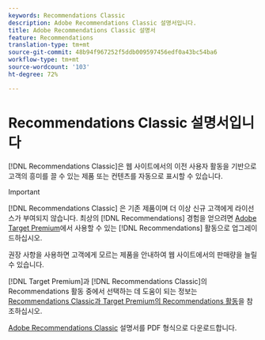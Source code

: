 ```yaml
---
keywords: Recommendations Classic
description: Adobe Recommendations Classic 설명서입니다.
title: Adobe Recommendations Classic 설명서
feature: Recommendations
translation-type: tm+mt
source-git-commit: 48b94f967252f5ddb009597456edf0a43bc54ba6
workflow-type: tm+mt
source-wordcount: '103'
ht-degree: 72%

---
```



# Recommendations Classic 설명서입니다

[!DNL Recommendations Classic]은 웹 사이트에서의 이전 사용자 활동을 기반으로 고객의 흥미를 끌 수 있는 제품 또는 컨텐츠를 자동으로 표시할 수 있습니다. 

>[!IMPORTANT]
>
>[!DNL Recommendations Classic] 은 기존 제품이며 더 이상 신규 고객에게 라이선스가 부여되지 않습니다. 최상의 [!DNL Recommendations] 경험을 얻으려면 [Adobe Target Premium](/help/c-intro/intro.md)에서 사용할 수 있는 [!DNL Recommendations] 활동으로 업그레이드하십시오.

권장 사항을 사용하면 고객에게 모르는 제품을 안내하여 웹 사이트에서의 판매량을 늘릴 수 있습니다.

[!DNL Target Premium]과 [!DNL Recommendations Classic]의 Recommendations 활동 중에서 선택하는 데 도움이 되는 정보는 [Recommendations Classic과 Target Premium의 Recommendations 활동](/help/c-recommendations/c-recommendations-faq/recommendations-classic-versus-recommendations-activities-target-premium.md)을 참조하십시오.

[Adobe Recommendations Classic](/help/assets/adobe-recommendations-classic.pdf) 설명서를 PDF 형식으로 다운로드합니다.